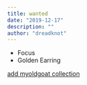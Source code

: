 ```yaml
---
title: wanted
date: "2019-12-17"
description: ""
author: "dreadknot"
---
```


* Focus
* Golden Earring

[add myoldgoat collection](https://www.discogs.com/developers)